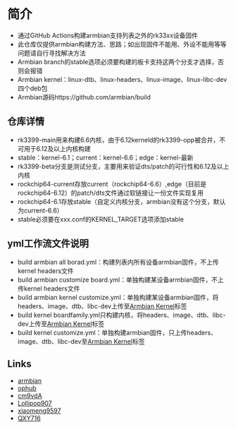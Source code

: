 
# 简介
- 通过GitHub Actions构建armbian支持列表之外的rk33xx设备固件
- 此仓库仅提供armbian构建方法、思路；如出现固件不能用、外设不能用等等问题请自行寻找解决方法
- Armbian branch的stable选项必须要构建的板卡支持这两个分支才选择，否则会报错
- Armbian kernel：linux-dtb、linux-headers、linux-image、linux-libc-dev四个deb包
- Armbian源码https://github.com/armbian/build

## 仓库详情
- rk3399-main用来构建6.6内核，由于6.12kerneld的rk3399-opp被合并，不可用于6.12及以上内核构建
- stable：kernel-6.1；current：kernel-6.6；edge：kernel-最新
- rk3399-beta分支是测试分支，主要用来验证dts/patch的可行性和6.12及以上内核
- rockchip64-current存放current（rockchip64-6.6）,edge（目前是rockchip64-6.12）的patch/dts文件通过软链接让一份文件实现复用
- rockchip64-6.1存放stable（自定义内核分支，armbian没有这个分支，默认为current-6.6）
- stable必须要在xxx.conf的KERNEL_TARGET选项添加stable

## yml工作流文件说明  
- build armbian all borad.yml：构建列表内所有设备armbian固件，不上传kernel headers文件
- build armbian customize board.yml：单独构建某设备armbian固件，不上传kernel headers文件
- build armbian kernel customize.yml：单独构建某设备armbian固件，将headers、image、dtb、libc-dev上传至[Armbian Kernel](https://github.com/Lemon1151/Armbian-Actions/releases/tag/Armbian_Kernel)标签
- build kernel boardfamily.yml只构建内核，将headers、image、dtb、libc-dev上传至[Armbian Kernel](https://github.com/Lemon1151/Armbian-Actions/releases/tag/Armbian_Kernel)标签
- build kernel customize.yml：单独构建armbian固件，只上传headers、image、dtb、libc-dev至[Armbian Kernel](https://github.com/Lemon1151/Armbian-Actions/releases/tag/Armbian_Kernel)标签

## Links  
- [armbian](https://github.com/armbian/build)
- [ophub](https://github.com/ophub/amlogic-s9xxx-armbian)
- [cm9vdA](https://github.com/cm9vdA/build-armbian)
- [Lollipop907](https://github.com/Lollipop907)
- [xiaomeng9597](https://github.com/xiaomeng9597/iStoreOS-For-RK33XX)
- [QXY716](https://github.com/QXY716/Fine3399-rk3399-armbian)
